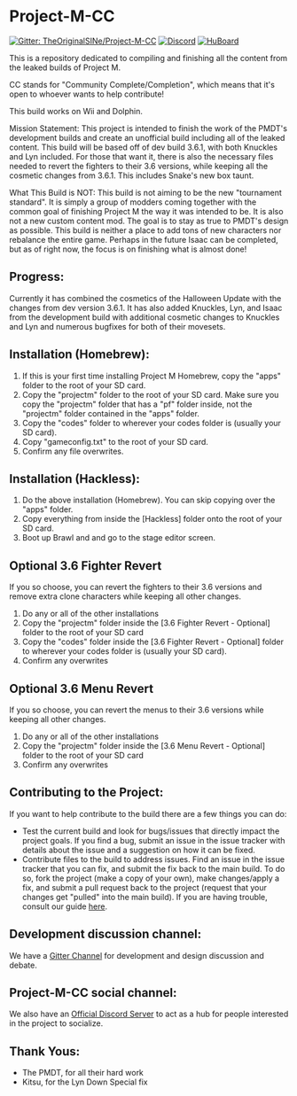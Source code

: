 # Project-M-CC

[![Gitter: TheOriginalSINe/Project-M-CC](https://img.shields.io/gitter/room/TheOriginalSINe/Project-M-CC.svg)](https://gitter.im/TheOriginalSINe/Project-M-CC)
[![Discord](https://img.shields.io/badge/chat-discord-7289da.svg)](https://discord.gg/0gfdMUkajXaUVpzF)
[![HuBoard](https://img.shields.io/badge/issues-huboard-7964CC.svg)](https://huboard.com/TheOriginalSINe/Project-M-CC)

This is a repository dedicated to compiling and finishing all the content from the leaked builds of Project M.

CC stands for "Community Complete/Completion", which means that it's open to whoever wants to help contribute!

This build works on Wii and Dolphin.

Mission Statement: This project is intended to finish the work of the PMDT's development builds and create an unofficial build including all of the leaked content. This build will be based off of dev build 3.6.1, with both Knuckles and Lyn included. For those that want it, there is also the necessary files needed to revert the fighters to their 3.6 versions, while keeping all the cosmetic changes from 3.6.1. This includes Snake's new box taunt.

What This Build is NOT: This build is not aiming to be the new "tournament standard". It is simply a group of modders coming together with the common goal of finishing Project M the way it was intended to be. It is also not a new custom content mod. The goal is to stay as true to PMDT's design as possible. This build is neither a place to add tons of new characters nor rebalance the entire game. Perhaps in the future Isaac can be completed, but as of right now, the focus is on finishing what is almost done!

## Progress:

Currently it has combined the cosmetics of the Halloween Update with the changes from dev version 3.6.1. It has also added Knuckles, Lyn, and Isaac from the development build with additional cosmetic changes to Knuckles and Lyn and numerous bugfixes for both of their movesets.

## Installation (Homebrew):

1. If this is your first time installing Project M Homebrew, copy the "apps" folder to the root of your SD card.
2. Copy the "projectm" folder to the root of your SD card. Make sure you copy the "projectm" folder that has a "pf" folder inside, not the "projectm" folder contained in the "apps" folder.
3. Copy the "codes" folder to wherever your codes folder is (usually your SD card).
4. Copy "gameconfig.txt" to the root of your SD card.
5. Confirm any file overwrites.

## Installation (Hackless):

1. Do the above installation (Homebrew). You can skip copying over the "apps" folder.
2. Copy everything from inside the [Hackless] folder onto the root of your SD card.
3. Boot up Brawl and and go to the stage editor screen.

## Optional 3.6 Fighter Revert
If you so choose, you can revert the fighters to their 3.6 versions and remove extra clone characters while keeping all other changes.

1. Do any or all of the other installations
2. Copy the "projectm" folder inside the [3.6 Fighter Revert - Optional] folder to the root of your SD card
3. Copy the "codes" folder inside the [3.6 Fighter Revert - Optional] folder to wherever your codes folder is (usually your SD card).
4. Confirm any overwrites

## Optional 3.6 Menu Revert

If you so choose, you can revert the menus to their 3.6 versions while keeping all other changes.

1. Do any or all of the other installations
2. Copy the "projectm" folder inside the [3.6 Menu Revert - Optional] folder to the root of your SD card
3. Confirm any overwrites


## Contributing to the Project:

If you want to help contribute to the build there are a few things you can do:

* Test the current build and look for bugs/issues that directly impact the project goals. If you find a bug, submit an issue in the issue tracker with details about the issue and a suggestion on how it can be fixed.
* Contribute files to the build to address issues. Find an issue in the issue tracker that you can fix, and submit the fix back to the main build. To do so, fork the project (make a copy of your own), make changes/apply a fix, and submit a pull request back to the project (request that your changes get "pulled" into the main build). If you are having trouble, consult our guide [here](HowToContribute.md).

## Development discussion channel:

We have a [Gitter Channel](https://gitter.im/TheOriginalSINe/Project-M-CC#) for development and design discussion and debate.

## Project-M-CC social channel:

We also have an [Official Discord Server](https://discord.gg/0gfdMUkajXaUVpzF) to act as a hub for people interested in the project to socialize.

## Thank Yous:
* The PMDT, for all their hard work
* Kitsu, for the Lyn Down Special fix
